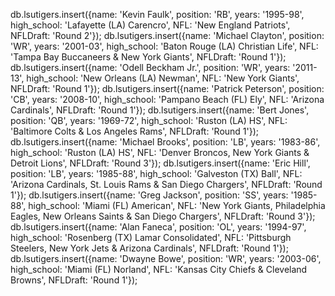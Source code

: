 db.lsutigers.insert({name: 'Kevin Faulk',
    position: 'RB',
    years: '1995-98',
    high_school: 'Lafayette (LA) Carencro',
    NFL: 'New England Patriots',
    NFLDraft: 'Round 2'});
db.lsutigers.insert({name: 'Michael Clayton',
    position: 'WR',
    years: '2001-03',
    high_school: 'Baton Rouge (LA) Christian Life',
    NFL: 'Tampa Bay Buccaneers & New York Giants',
    NFLDraft: 'Round 1'});
db.lsutigers.insert({name: 'Odell Beckham Jr.',
    position: 'WR',
    years: '2011-13',
    high_school: 'New Orleans (LA) Newman',
    NFL: 'New York Giants',
    NFLDraft: 'Round 1'});
db.lsutigers.insert({name: 'Patrick Peterson',
    position: 'CB',
    years: '2008-10',
    high_school: 'Pampano Beach (FL) Ely',
    NFL: 'Arizona Cardinals',
    NFLDraft: 'Round 1'});
db.lsutigers.insert({name: 'Bert Jones',
    position: 'QB',
    years: '1969-72',
    high_school: 'Ruston (LA) HS',
    NFL: 'Baltimore Colts & Los Angeles Rams',
    NFLDraft: 'Round 1'});
db.lsutigers.insert({name: 'Michael Brooks',
    position: 'LB',
    years: '1983-86',
    high_school: 'Ruston (LA) HS',
    NFL: 'Denver Broncos, New York Giants & Detroit Lions',
    NFLDraft: 'Round 3'});
db.lsutigers.insert({name: 'Eric Hill',
    position: 'LB',
    years: '1985-88',
    high_school: 'Galveston (TX) Ball',
    NFL: 'Arizona Cardinals, St. Louis Rams & San Diego Chargers',
    NFLDraft: 'Round 1'});
db.lsutigers.insert({name: 'Greg Jackson',
    position: 'SS',
    years: '1985-88',
    high_school: 'Miami (FL) American',
    NFL: 'New York Giants, Philadelphia Eagles, New Orleans Saints & San Diego Chargers',
    NFLDraft: 'Round 3'});
db.lsutigers.insert({name: 'Alan Faneca',
    position: 'OL',
    years: '1994-97',
    high_school: 'Rosenberg (TX) Lamar Consolidated',
    NFL: 'Pittsburgh Steelers, New York Jets & Arizona Cardinals',
    NFLDraft: 'Round 1'});
db.lsutigers.insert({name: 'Dwayne Bowe',
    position: 'WR',
    years: '2003-06',
    high_school: 'Miami (FL) Norland',
    NFL: 'Kansas City Chiefs & Cleveland Browns',
    NFLDraft: 'Round 1'});

